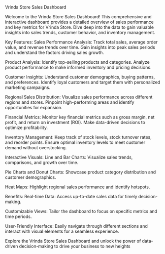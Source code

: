 Vrinda Store Sales Dashboard

Welcome to the Vrinda Store Sales Dashboard! This comprehensive and interactive dashboard provides a detailed overview of sales performance and key metrics for Vrinda Store. Dive deep into the data to gain valuable insights into sales trends, customer behavior, and inventory management.

Key Features:
Sales Performance Analysis: Track total sales, average order value, and revenue trends over time. Gain insights into peak sales periods and understand the factors driving sales growth.

Product Analysis: Identify top-selling products and categories. Analyze product performance to make informed inventory and pricing decisions.

Customer Insights: Understand customer demographics, buying patterns, and preferences. Identify loyal customers and target them with personalized marketing campaigns.

Regional Sales Distribution: Visualize sales performance across different regions and stores. Pinpoint high-performing areas and identify opportunities for expansion.

Financial Metrics: Monitor key financial metrics such as gross margin, net profit, and return on investment (ROI). Make data-driven decisions to optimize profitability.

Inventory Management: Keep track of stock levels, stock turnover rates, and reorder points. Ensure optimal inventory levels to meet customer demand without overstocking.

Interactive Visuals:
Line and Bar Charts: Visualize sales trends, comparisons, and growth over time.

Pie Charts and Donut Charts: Showcase product category distribution and customer demographics.

Heat Maps: Highlight regional sales performance and identify hotspots.

Benefits:
Real-time Data: Access up-to-date sales data for timely decision-making.

Customizable Views: Tailor the dashboard to focus on specific metrics and time periods.

User-Friendly Interface: Easily navigate through different sections and interact with visual elements for a seamless experience.

Explore the Vrinda Store Sales Dashboard and unlock the power of data-driven decision-making to drive your business to new heights
